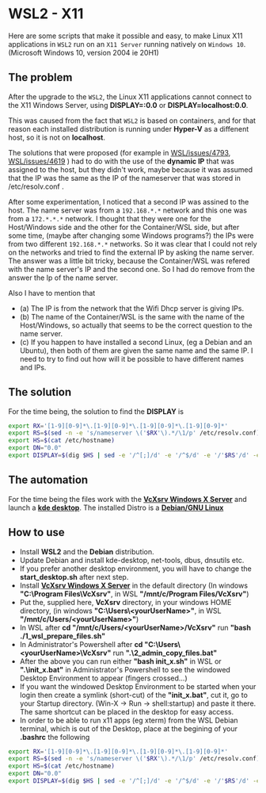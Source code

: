 # WSL2 - X11
Here are some scripts that make it possible and easy, to make Linux X11 applications in `WSL2` run on an `X11 Server` running natively on `Windows 10`. (Microsoft Windows 10, version 2004 ie 20H1)

## The problem
After the upgrade to the `WSL2`, the Linux X11 applications cannot connect to the X11 Windows Server, using
**DISPLAY=:0.0** or **DISPLAY=localhost:0.0**.

This was caused from the fact that `WSL2` is based on containers, and for that reason each installed distribution is running under **Hyper-V** as a diffenent host, so it is not on **localhost**.

The solutions that were proposed (for example in [WSL/issues/4793](https://github.com/microsoft/WSL/issues/4793#issuecomment-577232999), [WSL/issues/4619](https://github.com/microsoft/WSL/issues/4619) ) had to do with the use of the **dynamic IP** that was assigned to the host, but they didn't work, maybe because it was assumed that the IP was the same as the IP of the nameserver that was stored in /etc/resolv.conf .

After some experimentation, I noticed that a second IP was assined to the host. 
The name server was from a `192.168.*.*` network and this one was from a `172.*.*.*` network.
I thought that they were one for the Host/Windows side and the other for the Container/WSL side, but
after some time, (maybe after changing some Windows programs?) the IPs were from two different `192.168.*.*` networks.
So it was clear that I could not rely on the networks and tried to find the external IP by asking the name server.
The answer was a little bit tricky, because the Container/WSL was refered with the name server's IP and the second one.
So I had do remove from the answer the Ip of the name server.

Also I have to mention that
 - (a) The IP is from the network that the Wifi Dhcp server is giving IPs.
 - (b) The name of the Container/WSL is the same with the name of the Host/Windows, so actually that seems to be the correct question to the name server. 
 - (c) If you happen to have installed a second Linux, (eg a Debian and an Ubuntu), then both of them are given the same name and the same IP. I need to try to find out how will it be possible to have different names and IPs.

## The solution
For the time being, the solution to find the **DISPLAY** is 
```bash
export RX='[1-9][0-9]*\.[1-9][0-9]*\.[1-9][0-9]*\.[1-9][0-9]*'
export RS=$(sed -n -e 's/nameserver \('$RX'\).*/\1/p' /etc/resolv.conf)
export HS=$(cat /etc/hostname)
export DN="0.0"
export DISPLAY=$(dig $HS | sed -e '/^[;]/d' -e '/^$/d' -e '/'$RS'/d' -e 's/.*\t\('$RX'\).*/\1:'$DN'/')
```

## The automation
For the time being the files work with the **[VcXsrv Windows X Server](https://sourceforge.net/projects/vcxsrv/)**
and launch a **[kde desktop](https://kde.org/)**. The installed Distro is a **[Debian/GNU Linux](https://www.debian.org/)**

## How to use
+ Install **WSL2** and the **Debian** distribution. 
+ Update Debian and install kde-desktop, net-tools, dbus, dnsutils etc.
+ If you prefer another desktop environment, you will have to change the **start_desktop.sh** after next step.
+ Install **[VcXsrv Windows X Server](https://sourceforge.net/projects/vcxsrv/)** in the default directory (In windows **"C:\Program Files\VcXsrv"**, in WSL **"/mnt/c/Program Files/VcXsrv"**)
+ Put the, supplied here, **VcXsrv** directory, in your windows HOME directory, (in windows **"C:\Users\\&lt;yourUserName>"**, in WSL **"/mnt/c/Users/&lt;yourUserName>"**)
+ In WSL after **cd "/mnt/c/Users/&lt;yourUserName>/VcXsrv"** run **"bash ./1_wsl_prepare_files.sh"**
+ In Administrator's Powershell after **cd "C:\Users\\&lt;yourUserName>\VcXsrv"** run **".\2_admin_copy_files.bat"**
+ After the above you can run either **"bash init_x.sh"** in WSL or **".\init_x.bat"** in Administrator's Powershell to see the windowed Desktop Environment to appear (fingers crossed...)
+ If you want the windowed Desktop Environment to be started when your login then create a symlink (short-cut) of the **"init_x.bat"**, cut it, go to your Startup directory. (Win-X -> Run -> shell:startup) and paste it there. The same shortcut can be placed in the desktop for easy access.
+ In order to be able to run x11 apps (eg xterm) from the WSL Debian terminal, which is out of the Desktop, place at the begining of your **.bashrc** the following
```bash
export RX='[1-9][0-9]*\.[1-9][0-9]*\.[1-9][0-9]*\.[1-9][0-9]*'
export RS=$(sed -n -e 's/nameserver \('$RX'\).*/\1/p' /etc/resolv.conf)
export HS=$(cat /etc/hostname)
export DN="0.0"
export DISPLAY=$(dig $HS | sed -e '/^[;]/d' -e '/^$/d' -e '/'$RS'/d' -e 's/.*\t\('$RX'\).*/\1:'$DN'/')
```
